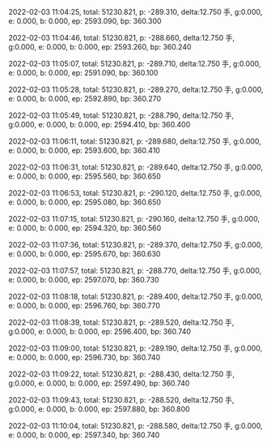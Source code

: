 2022-02-03 11:04:25, total: 51230.821, p: -289.310, delta:12.750 手, g:0.000, e: 0.000, b: 0.000, ep: 2593.090, bp: 360.300

2022-02-03 11:04:46, total: 51230.821, p: -288.660, delta:12.750 手, g:0.000, e: 0.000, b: 0.000, ep: 2593.260, bp: 360.240

2022-02-03 11:05:07, total: 51230.821, p: -289.710, delta:12.750 手, g:0.000, e: 0.000, b: 0.000, ep: 2591.090, bp: 360.100

2022-02-03 11:05:28, total: 51230.821, p: -289.270, delta:12.750 手, g:0.000, e: 0.000, b: 0.000, ep: 2592.890, bp: 360.270

2022-02-03 11:05:49, total: 51230.821, p: -288.790, delta:12.750 手, g:0.000, e: 0.000, b: 0.000, ep: 2594.410, bp: 360.400

2022-02-03 11:06:11, total: 51230.821, p: -289.680, delta:12.750 手, g:0.000, e: 0.000, b: 0.000, ep: 2593.600, bp: 360.410

2022-02-03 11:06:31, total: 51230.821, p: -289.640, delta:12.750 手, g:0.000, e: 0.000, b: 0.000, ep: 2595.560, bp: 360.650

2022-02-03 11:06:53, total: 51230.821, p: -290.120, delta:12.750 手, g:0.000, e: 0.000, b: 0.000, ep: 2595.080, bp: 360.650

2022-02-03 11:07:15, total: 51230.821, p: -290.160, delta:12.750 手, g:0.000, e: 0.000, b: 0.000, ep: 2594.320, bp: 360.560

2022-02-03 11:07:36, total: 51230.821, p: -289.370, delta:12.750 手, g:0.000, e: 0.000, b: 0.000, ep: 2595.670, bp: 360.630

2022-02-03 11:07:57, total: 51230.821, p: -288.770, delta:12.750 手, g:0.000, e: 0.000, b: 0.000, ep: 2597.070, bp: 360.730

2022-02-03 11:08:18, total: 51230.821, p: -289.400, delta:12.750 手, g:0.000, e: 0.000, b: 0.000, ep: 2596.760, bp: 360.770

2022-02-03 11:08:39, total: 51230.821, p: -289.520, delta:12.750 手, g:0.000, e: 0.000, b: 0.000, ep: 2596.400, bp: 360.740

2022-02-03 11:09:00, total: 51230.821, p: -289.190, delta:12.750 手, g:0.000, e: 0.000, b: 0.000, ep: 2596.730, bp: 360.740

2022-02-03 11:09:22, total: 51230.821, p: -288.430, delta:12.750 手, g:0.000, e: 0.000, b: 0.000, ep: 2597.490, bp: 360.740

2022-02-03 11:09:43, total: 51230.821, p: -288.520, delta:12.750 手, g:0.000, e: 0.000, b: 0.000, ep: 2597.880, bp: 360.800

2022-02-03 11:10:04, total: 51230.821, p: -288.580, delta:12.750 手, g:0.000, e: 0.000, b: 0.000, ep: 2597.340, bp: 360.740